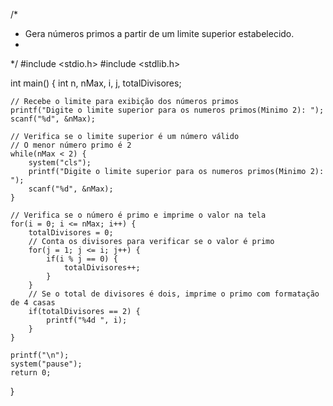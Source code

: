 /*
 * Gera números primos a partir de um limite superior estabelecido.
 *
 */
#include <stdio.h>
#include <stdlib.h>
 
int main() {
    int n, nMax, i, j, totalDivisores;
 
    // Recebe o limite para exibição dos números primos
    printf("Digite o limite superior para os numeros primos(Minimo 2): ");
    scanf("%d", &nMax);
 
    // Verifica se o limite superior é um número válido
    // O menor número primo é 2
    while(nMax < 2) {
        system("cls");
        printf("Digite o limite superior para os numeros primos(Minimo 2): ");
        scanf("%d", &nMax);
    }
 
    // Verifica se o número é primo e imprime o valor na tela
    for(i = 0; i <= nMax; i++) {
        totalDivisores = 0;
        // Conta os divisores para verificar se o valor é primo
        for(j = 1; j <= i; j++) {
            if(i % j == 0) {
                totalDivisores++;
            }
        }
        // Se o total de divisores é dois, imprime o primo com formatação de 4 casas
        if(totalDivisores == 2) {
            printf("%4d ", i);
        }
    }
 
    printf("\n");
    system("pause");
    return 0;
}
